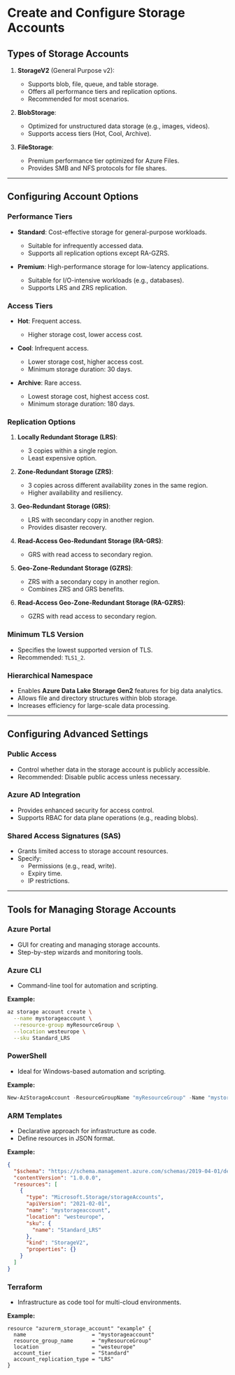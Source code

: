 # **Create and Configure Storage Accounts**

## **Types of Storage Accounts**

1. **StorageV2** (General Purpose v2):
   - Supports blob, file, queue, and table storage.
   - Offers all performance tiers and replication options.
   - Recommended for most scenarios.

2. **BlobStorage**:
   - Optimized for unstructured data storage (e.g., images, videos).
   - Supports access tiers (Hot, Cool, Archive).

3. **FileStorage**:
   - Premium performance tier optimized for Azure Files.
   - Provides SMB and NFS protocols for file shares.

---

## **Configuring Account Options**

### **Performance Tiers**

- **Standard**: Cost-effective storage for general-purpose workloads.
  - Suitable for infrequently accessed data.
  - Supports all replication options except RA-GZRS.

- **Premium**: High-performance storage for low-latency applications.
  - Suitable for I/O-intensive workloads (e.g., databases).
  - Supports LRS and ZRS replication.

### **Access Tiers**

- **Hot**: Frequent access.
  - Higher storage cost, lower access cost.

- **Cool**: Infrequent access.
  - Lower storage cost, higher access cost.
  - Minimum storage duration: 30 days.

- **Archive**: Rare access.
  - Lowest storage cost, highest access cost.
  - Minimum storage duration: 180 days.

### **Replication Options**

1. **Locally Redundant Storage (LRS)**:
   - 3 copies within a single region.
   - Least expensive option.

2. **Zone-Redundant Storage (ZRS)**:
   - 3 copies across different availability zones in the same region.
   - Higher availability and resiliency.

3. **Geo-Redundant Storage (GRS)**:
   - LRS with secondary copy in another region.
   - Provides disaster recovery.

4. **Read-Access Geo-Redundant Storage (RA-GRS)**:
   - GRS with read access to secondary region.

5. **Geo-Zone-Redundant Storage (GZRS)**:
   - ZRS with a secondary copy in another region.
   - Combines ZRS and GRS benefits.

6. **Read-Access Geo-Zone-Redundant Storage (RA-GZRS)**:
   - GZRS with read access to secondary region.

### **Minimum TLS Version**

- Specifies the lowest supported version of TLS.
- Recommended: `TLS1_2`.

### **Hierarchical Namespace**

- Enables **Azure Data Lake Storage Gen2** features for big data analytics.
- Allows file and directory structures within blob storage.
- Increases efficiency for large-scale data processing.

---

## **Configuring Advanced Settings**

### **Public Access**

- Control whether data in the storage account is publicly accessible.
- Recommended: Disable public access unless necessary.

### **Azure AD Integration**

- Provides enhanced security for access control.
- Supports RBAC for data plane operations (e.g., reading blobs).

### **Shared Access Signatures (SAS)**

- Grants limited access to storage account resources.
- Specify:
  - Permissions (e.g., read, write).
  - Expiry time.
  - IP restrictions.

---

## **Tools for Managing Storage Accounts**

### **Azure Portal**

- GUI for creating and managing storage accounts.
- Step-by-step wizards and monitoring tools.

### **Azure CLI**

- Command-line tool for automation and scripting.

**Example:**
```bash
az storage account create \
  --name mystorageaccount \
  --resource-group myResourceGroup \
  --location westeurope \
  --sku Standard_LRS
```

### **PowerShell**

- Ideal for Windows-based automation and scripting.

**Example:**
```powershell
New-AzStorageAccount -ResourceGroupName "myResourceGroup" -Name "mystorageaccount" -SkuName "Standard_LRS" -Location "westeurope"
```

### **ARM Templates**

- Declarative approach for infrastructure as code.
- Define resources in JSON format.

**Example:**
```json
{
  "$schema": "https://schema.management.azure.com/schemas/2019-04-01/deploymentTemplate.json#",
  "contentVersion": "1.0.0.0",
  "resources": [
    {
      "type": "Microsoft.Storage/storageAccounts",
      "apiVersion": "2021-02-01",
      "name": "mystorageaccount",
      "location": "westeurope",
      "sku": {
        "name": "Standard_LRS"
      },
      "kind": "StorageV2",
      "properties": {}
    }
  ]
}
```

### **Terraform**

- Infrastructure as code tool for multi-cloud environments.

**Example:**
```hcl
resource "azurerm_storage_account" "example" {
  name                     = "mystorageaccount"
  resource_group_name      = "myResourceGroup"
  location                 = "westeurope"
  account_tier             = "Standard"
  account_replication_type = "LRS"
}
```

